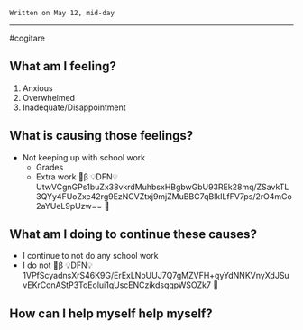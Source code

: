 	Written on May 12, mid-day
---
#cogitare
## What am I feeling?
1. Anxious
2. Overwhelmed
3. Inadequate/Disappointment
## What is causing those feelings?
- Not keeping up with school work
	- Grades
	- Extra work
🔐β 💡DFN💡UtwVCgnGPs1buZx38vkrdMuhbsxHBgbwGbU93REk28mq/ZSavkTL3QYy4FUoZxe42rg9EzNCVZtxj9mjZMuBBC7qBlkILfFV7ps/2rO4mCo2aYUeL9pUzw== 🔐
## What am I doing to continue these causes?
- I continue to not do any school work
- I do not 🔐β 💡DFN💡1VPfScyadnsXrS46K9G/ErExLNoUUJ7Q7gMZVFH+qyYdNNKVnyXdJSuvEKrConAStP3ToEolui1qUscENCzikdsqqpWSOZk7 🔐
## How can I help myself help myself?